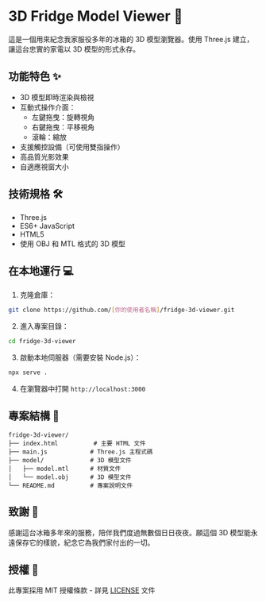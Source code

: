 # 3D Fridge Model Viewer 🧊

這是一個用來紀念我家服役多年的冰箱的 3D 模型瀏覽器。使用 Three.js 建立，讓這台忠實的家電以 3D 模型的形式永存。

## 功能特色 ✨

- 3D 模型即時渲染與檢視
- 互動式操作介面：
  - 左鍵拖曳：旋轉視角
  - 右鍵拖曳：平移視角
  - 滾輪：縮放
- 支援觸控設備（可使用雙指操作）
- 高品質光影效果
- 自適應視窗大小

## 技術規格 🛠

- Three.js
- ES6+ JavaScript
- HTML5
- 使用 OBJ 和 MTL 格式的 3D 模型

## 在本地運行 💻

1. 克隆倉庫：
```bash
git clone https://github.com/[你的使用者名稱]/fridge-3d-viewer.git
```

2. 進入專案目錄：
```bash
cd fridge-3d-viewer
```

3. 啟動本地伺服器（需要安裝 Node.js）：
```bash
npx serve .
```

4. 在瀏覽器中打開 `http://localhost:3000`

## 專案結構 📁

```
fridge-3d-viewer/
├── index.html          # 主要 HTML 文件
├── main.js            # Three.js 主程式碼
├── model/             # 3D 模型文件
│   ├── model.mtl      # 材質文件
│   └── model.obj      # 3D 模型文件
└── README.md          # 專案說明文件
```

## 致謝 🙏

感謝這台冰箱多年來的服務，陪伴我們度過無數個日日夜夜。願這個 3D 模型能永遠保存它的樣貌，紀念它為我們家付出的一切。

## 授權 📝

此專案採用 MIT 授權條款 - 詳見 [LICENSE](LICENSE) 文件